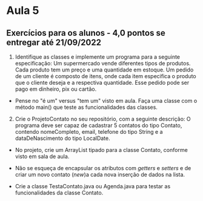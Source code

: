 # Aula 5

## Exercícios para os alunos - 4,0 pontos se entregar até 21/09/2022
1. Identifique as classes e implemente um programa para a seguinte especificação: Um supermercado vende diferentes tipos de produtos. Cada produto tem um preço e uma quantidade em estoque. Um pedido de um cliente é composto de itens, onde cada item especifica o produto que o cliente deseja e a respectiva quantidade. Esse pedido pode ser pago em dinheiro, pix ou cartão.

- Pense no "é um" versus "tem um" visto em aula. Faça uma classe com o método main() que teste as funcionalidades das classes.


2. Crie o ProjetoContato no seu repositório, com a seguinte descrição: O programa deve ser capaz de cadastrar 5 contatos do tipo Contato, contendo nomeCompleto, email, telefone do tipo String e a dataDeNascimento do tipo LocalDate.

- No projeto, crie um ArrayList tipado para a classe Contato, conforme visto em sala de aula.

- Não se esqueça de encapsular os atributos com *getters* e *setters* e de criar um novo contato (*new*)a cada nova inserção de dados na lista.

- Crie a classe TestaContato.java ou Agenda.java para testar as funcionalidades da classe Contato.
